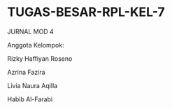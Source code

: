 # TUGAS-BESAR-RPL-KEL-7
JURNAL MOD 4

Anggota Kelompok:

Rizky Haffiyan Roseno

Azrina Fazira

Livia Naura Aqilla

Habib Al-Farabi

